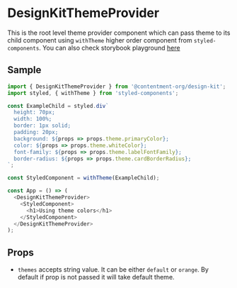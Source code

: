 # DesignKitThemeProvider

This is the root level theme provider component which can pass theme to its child component using `withTheme` higher order component from `styled-components`. You can also check storybook playground [here](https://contentment-org.github.io/design-kit/?path=/story/designkitthemeprovider--default)

## Sample

```js
import { DesignKitThemeProvider } from '@contentment-org/design-kit';
import styled, { withTheme } from 'styled-components';

const ExampleChild = styled.div`
  height: 70px;
  width: 100%;
  border: 1px solid;
  padding: 20px;
  background: ${props => props.theme.primaryColor};
  color: ${props => props.theme.whiteColor};
  font-family: ${props => props.theme.labelFontFamily};
  border-radius: ${props => props.theme.cardBorderRadius};
`;

const StyledComponent = withTheme(ExampleChild);

const App = () => (
  <DesignKitThemeProvider>
    <StyledComponent>
      <h1>Using theme colors</h1>
    </StyledComponent>
  </DesignKitThemeProvider>
);
```

## Props

- `themes` accepts string value. It can be either `default` or `orange`. By default if prop is not passed it will take default theme.

